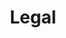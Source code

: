 ---
title: Legal
slug: legal
taxonomy:
	tag: industry_group
content:
    items:
        '@taxonomy.industry_group': legal
    order:
        by: date
        dir: desc
---